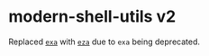 # modern-shell-utils v2 

Replaced [`exa`](https://github.com/ogham/exa) with [`eza`](https://github.com/eza-community/eza) due to `exa` being deprecated.


